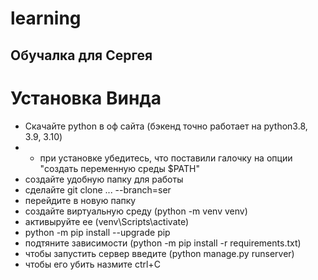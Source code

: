 # learning
## Обучалка для Cергея
# Установка Винда
* Скачайте python в оф сайта (бэкенд точно работает на python3.8, 3.9, 3.10)
* + при установке убедитесь, что поставили галочку на опции "создать переменную среды $PATH"
* создайте удобную папку для работы
* сделайте git clone ... --branch=ser
* перейдите в новую папку
* создайте виртуальную среду (python -m venv venv)
* активыруйте ее (venv\Scripts\activate)
* python -m pip install --upgrade pip
* подтяните зависимости (python -m pip install -r requirements.txt)
* чтобы запустить cервер введите (python manage.py runserver)
* чтобы его убить назмите ctrl+C
